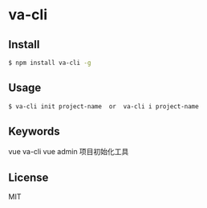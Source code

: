 # va-cli

## Install

```sh
$ npm install va-cli -g
```

## Usage

```sh
$ va-cli init project-name  or  va-cli i project-name
```

## Keywords

vue va-cli vue admin 项目初始化工具

## License

MIT
